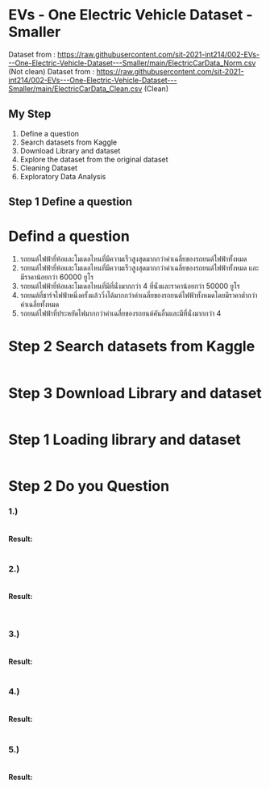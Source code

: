 # EVs - One Electric Vehicle Dataset - Smaller
Dataset from : https://raw.githubusercontent.com/sit-2021-int214/002-EVs---One-Electric-Vehicle-Dataset---Smaller/main/ElectricCarData_Norm.csv (Not clean)
Dataset from : https://raw.githubusercontent.com/sit-2021-int214/002-EVs---One-Electric-Vehicle-Dataset---Smaller/main/ElectricCarData_Clean.csv (Clean)

## My Step
1. Define a question
2. Search datasets from Kaggle
3. Download Library and dataset
4. Explore the dataset from the original dataset
5. Cleaning Dataset
6. Exploratory Data Analysis

## Step 1 Define a question
# Defind a question
1. รถยนต์ไฟฟ้ายี่ห้อและโมเดลไหนที่มีความเร็วสูงสุดมากกว่าค่าเฉลี่ยของรถยนต์ไฟฟ้าทั้งหมด
2. รถยนต์ไฟฟ้ายี่ห้อและโมเดลไหนที่มีความเร็วสูงสุดมากกว่าค่าเฉลี่ยของรถยนต์ไฟฟ้าทั้งหมด และมีราคาน้อยกว่า 60000 ยูโร
3. รถยนต์ไฟฟ้ายี่ห้อและโมเดลไหนที่มีที่นั่งมากกว่า 4 ที่นั่งและราคาน้อยกว่า 50000 ยูโร
4. รถยนต์ที่ชาร์จไฟฟ้าหนึ่งครั้งแล้ววิ่งได้มากกว่าค่าเฉลี่ยของรถยนต์ไฟฟ้าทั้งหมดโดยมีราคาต่ำกว่าค่าเฉลี่ยทั้งหมด
5. รถยนต์ไฟฟ้าที่ประหยัดไฟมากกว่าค่าเฉลี่ยของรถยนต์คันอื่นและมีที่นั่งมากกว่า 4

# Step 2 Search datasets from Kaggle
#### 
```{R}
```

# Step 3 Download Library and dataset
```{R}
```

# Step 1 Loading library and dataset
```{R}
```

# Step 2 Do you Question 
### 1.) 
```{R}
```
#### Result: 
```{R}

```

### 2.) 
```{R}

```
#### Result: 
```{R}
                                                          
```

### 3.)
```{R}
```
#### Result:
```{R}
```

### 4.)
```{R}
```
#### Result: 
```{R}	
```

### 5.)
```{R}
```
#### Result:
```{R}
```

